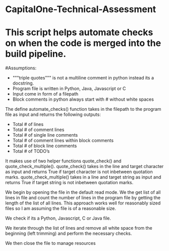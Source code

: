 # CapitalOne-Technical-Assessment
# This script helps automate checks on when the code is merged into the build pipeline.

#Assumptions: 
- """triple quotes""" is not a multiline comment in python instead its a docstring.
- Program file is written in Python, Java, Javascript or C
- Input come in form of a filepath
- Block comments in python always start with # without white spaces

The define automate_checks() function takes in the filepath to the program file as input and returns the following outputs:
- Total # of lines
- Total # of comment lines
- Total # of single line comments
- Total # of comment lines within block comments
- Total # of block line comments
- Total # of TODO’s

It makes use of two helper functions quote_check() and quote_check_multiple(). quote_check() takes in the line and target character as input and returns True if target character is not inbetween quotation marks. quote_check_multiple() takes in a line and target string as input and returns True if target string is not inbetween quotation marks.

We begin by opening the file in the default read mode. We the get list of all lines in file and count the number of lines in the program file by getting the length of the list of all lines.
This approach works well for reasonably sized files so I am assuming the file is of a reasonable size.

We check if its a Python, Javascript, C or Java file.

We iterate through the list of lines and remove all white space from the beginning (left trimming) and perform the necessary checks.

We then close the file to manage resources
